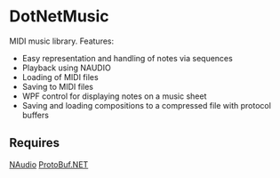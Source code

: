 # DotNetMusic
MIDI music library. 
Features:
* Easy representation and handling of notes via sequences
* Playback using NAUDIO
* Loading of MIDI files
* Saving to MIDI files
* WPF control for displaying notes on a music sheet
* Saving and loading compositions to a compressed file with protocol buffers

## Requires
[NAudio](https://naudio.codeplex.com/)
[ProtoBuf.NET](https://github.com/mgravell/protobuf-net)
